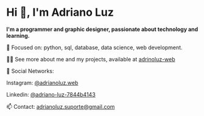 <h1>Hi 👋, I'm Adriano Luz </h1>

<b>I'm a programmer and graphic designer, passionate about technology and learning.</b>

🎯 Focused on: python, sql, database, data science, web development. 

👨‍💻 See more about me and my projects, available at <a href="http://bit.ly/adrianoluz-web" target="_blank">adrinoluz-web</a>

📱 Social Networks:

Instagram: <a href="http://instagram.com/adrianoluz.web" target="_blank">@adrianoluz.web</a>

Linkedin: <a href="http://linkedin.com/in/adriano-luz-7844b4143" target="_blank">@adriano-luz-7844b4143</a>

📫 Contact: adrianoluz.suporte@gmail.com

